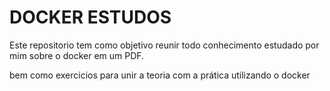 <h1>DOCKER ESTUDOS</h1>
<p>Este repositorio tem como objetivo reunir todo conhecimento estudado por mim sobre o docker em um PDF.</p>
<p>bem como exercicios para unir a teoria com a prática utilizando o docker</p>
